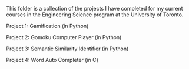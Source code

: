 This folder is a collection of the projects I have completed for my current courses in the Engineering Science program at the University of Toronto.

Project 1: Gamification (in Python)

Project 2: Gomoku Computer Player (in Python)

Project 3: Semantic Similarity Identifier (in Python)

Project 4: Word Auto Completer (in C)
